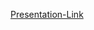 [Presentation-Link](https://drive.google.com/file/d/1HZruh6UFLLyoU8Uhl1W0bf4MpKtAWyZi/view?usp=sharing)
